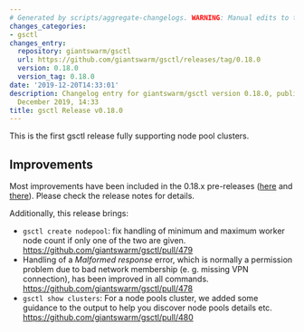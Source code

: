 ```yaml
---
# Generated by scripts/aggregate-changelogs. WARNING: Manual edits to this files will be overwritten.
changes_categories:
- gsctl
changes_entry:
  repository: giantswarm/gsctl
  url: https://github.com/giantswarm/gsctl/releases/tag/0.18.0
  version: 0.18.0
  version_tag: 0.18.0
date: '2019-12-20T14:33:01'
description: Changelog entry for giantswarm/gsctl version 0.18.0, published on 20
  December 2019, 14:33
title: gsctl Release v0.18.0
---
```


This is the first gsctl release fully supporting node pool clusters.

## Improvements

Most improvements have been included in the 0.18.x pre-releases ([here](https://github.com/giantswarm/gsctl/releases/tag/0.18.0-rc1) and [there](https://github.com/giantswarm/gsctl/releases/tag/0.18.0-rc3)). Please check the release notes for details.

Additionally, this release brings:

- `gsctl create nodepool`: fix handling of minimum and maximum worker node count if only one of the two are given. https://github.com/giantswarm/gsctl/pull/479
- Handling of a *Malformed response* error, which is normally a permission problem due to bad network membership (e. g. missing VPN connection), has been improved in all commands. https://github.com/giantswarm/gsctl/pull/478
- `gsctl show clusters`: For a node pools cluster, we added some guidance to the output to help you discover node pools details etc. https://github.com/giantswarm/gsctl/pull/480
